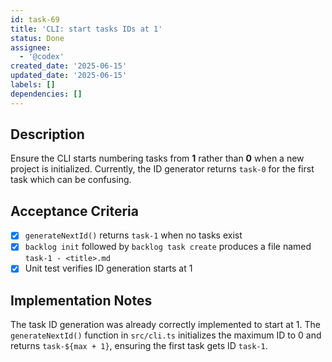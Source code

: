 ```yaml
---
id: task-69
title: 'CLI: start tasks IDs at 1'
status: Done
assignee:
  - '@codex'
created_date: '2025-06-15'
updated_date: '2025-06-15'
labels: []
dependencies: []
---
```


## Description

Ensure the CLI starts numbering tasks from **1** rather than **0** when a new
project is initialized. Currently, the ID generator returns `task-0` for the
first task which can be confusing.

## Acceptance Criteria

- [x] `generateNextId()` returns `task-1` when no tasks exist
- [x] `backlog init` followed by `backlog task create` produces a file named
  `task-1 - <title>.md`
- [x] Unit test verifies ID generation starts at 1

## Implementation Notes

The task ID generation was already correctly implemented to start at 1. The `generateNextId()` function in `src/cli.ts` initializes the maximum ID to 0 and returns `task-${max + 1}`, ensuring the first task gets ID `task-1`.